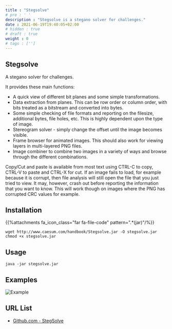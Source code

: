 ```yaml
---
title : "Stegsolve"
# pre : ' '
description : "Stegsolve is a stegano solver for challenges."
date : 2021-06-19T19:40:05+02:00
# hidden : true
# draft : true
weight : 0
# tags : ['']
---
```


## Stegsolve

A stegano solver for challenges.

It provides these main functions:

- A quick view of different bit planes and some simple transformations.
- Data extraction from planes. This can be row order or column order, with bits treated as a bitstream and converted into bytes.
- Some simple checking of file formats and reporting on the filesize, additional bytes, file holes, etc. This is highly dependent upon the type of image.
- Stereogram solver - simply change the offset until the image becomes visible.
- Frame browser for animated images. This should also work for viewing layers in multi-layered PNG files.
- Image combiner to combine two images in a variety of ways and browse through the different combinations.

Copy/Cut and paste is available from most text using CTRL-C to copy, CTRL-V to paste and CTRL-X for cut.
If an image fails to load, for example because it is corrupt, then file analysis will still open the file that you just tried to view. It may, however, crash out before reporting the information that you want to know. This will work though on images where the PNG has corrupted CRC values for example.

## Installation

{{%attachments fa_icon_class="far fa-file-code" pattern=".*(jar)"/%}}

```plain
wget http://www.caesum.com/handbook/Stegsolve.jar -O stegsolve.jar
chmod +x stegsolve.jar
```

## Usage

```plain
java -jar stegsolve.jar
```

## Examples

![Example](images/example.png)

## URL List

- [Github.com - StegSolve](https://github.com/zardus/ctf-tools/blob/master/stegsolve/install)
